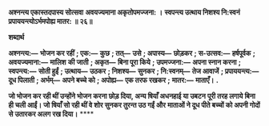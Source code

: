 **अश्नन्त्य एकास्तदपास्य सोत्सवा** **अवयज्यमाना अकृतोपमज्जना: ।** **स्वपन्त्य उत्थाय निशश्य नि:स्वनं** **प्रपाययन्त्योऽर्भमपोह्य मातर: ॥ २६॥** 

**शब्दार्थ** 

**अश्नन्त्य:—** **भोजन कर रहीं** **; एक:—** **कुछ** **; तत्—** **उसे** **; अपास्य—** **छोड़कर** **; स-उत्सव:—** **हर्षपूर्वक** **; अवयज्यमाना:—** **मालिश** **की जाती** **; अकृत—** **बिना पूरा किये** **; उपमज्जना:—** **अपना स्नान करना** **; स्वपन्त्य:—** **सोती हुईं** **; उत्थाय—** **उठकर** **; निशश्य—** **सुनकर** **; नि:स्वनम्—** **तेज आवाजें** **; प्रपाययन्त्य:—** **दूध पिलाती** **; अर्भम्—** **अपने बच्चे को** **; अपोह्य—** **एक तरफ रखकर** **;** **मातर:—** **माताएँ।** **.** 

**जो भोजन कर रही थीं उन्होंने भोजन करना छोड़ दिया, अन्य षियाँ अधनहाई या उबटन** **पूरी तरह लगाये बिना ही चली आईं। जो षियाँ सो रही थीं वे शोर सुनकर तुरन्त उठ गईं और** **माताओं ने दूध पीते बच्चों को अपनी गोदों से उतारकर अलग रख दिया।** **** 